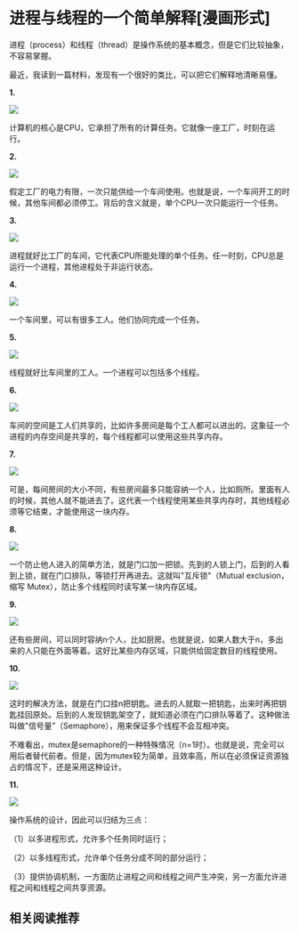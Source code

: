 # 进程与线程的一个简单解释[漫画形式]

进程（process）和线程（thread）是操作系统的基本概念，但是它们比较抽象，不容易掌握。

最近，我读到一篇材料，发现有一个很好的类比，可以把它们解释地清晰易懂。

**1.**

![](http://www.ruanyifeng.com/blogimg/asset/201304/bg2013042401.jpg)

计算机的核心是CPU，它承担了所有的计算任务。它就像一座工厂，时刻在运行。

**2.**

![](http://www.ruanyifeng.com/blogimg/asset/201304/bg2013042402.png)

假定工厂的电力有限，一次只能供给一个车间使用。也就是说，一个车间开工的时候，其他车间都必须停工。背后的含义就是，单个CPU一次只能运行一个任务。

**3.**

![](http://www.ruanyifeng.com/blogimg/asset/201304/bg2013042403.jpg)

进程就好比工厂的车间，它代表CPU所能处理的单个任务。任一时刻，CPU总是运行一个进程，其他进程处于非运行状态。

**4.**

![](http://www.ruanyifeng.com/blogimg/asset/201304/bg2013042404.jpg)

一个车间里，可以有很多工人。他们协同完成一个任务。

**5.**

![](http://www.ruanyifeng.com/blogimg/asset/201304/bg2013042405.jpg)

线程就好比车间里的工人。一个进程可以包括多个线程。

**6.**

![](http://www.ruanyifeng.com/blogimg/asset/201304/bg2013042406.png)

车间的空间是工人们共享的，比如许多房间是每个工人都可以进出的。这象征一个进程的内存空间是共享的，每个线程都可以使用这些共享内存。

**7.**

![](http://www.ruanyifeng.com/blogimg/asset/201304/bg2013042407.jpg)

可是，每间房间的大小不同，有些房间最多只能容纳一个人，比如厕所。里面有人的时候，其他人就不能进去了。这代表一个线程使用某些共享内存时，其他线程必须等它结束，才能使用这一块内存。

**8.**

![](http://www.ruanyifeng.com/blogimg/asset/201304/bg2013042408.jpg)

一个防止他人进入的简单方法，就是门口加一把锁。先到的人锁上门，后到的人看到上锁，就在门口排队，等锁打开再进去。这就叫"互斥锁"（Mutual exclusion，缩写 Mutex），防止多个线程同时读写某一块内存区域。

**9.**

![](http://www.ruanyifeng.com/blogimg/asset/201304/bg2013042409.jpg)

还有些房间，可以同时容纳n个人，比如厨房。也就是说，如果人数大于n，多出来的人只能在外面等着。这好比某些内存区域，只能供给固定数目的线程使用。

**10.**

![](http://www.ruanyifeng.com/blogimg/asset/201304/bg2013042410.jpg)

这时的解决方法，就是在门口挂n把钥匙。进去的人就取一把钥匙，出来时再把钥匙挂回原处。后到的人发现钥匙架空了，就知道必须在门口排队等着了。这种做法叫做"信号量"（Semaphore），用来保证多个线程不会互相冲突。

不难看出，mutex是semaphore的一种特殊情况（n=1时）。也就是说，完全可以用后者替代前者。但是，因为mutex较为简单，且效率高，所以在必须保证资源独占的情况下，还是采用这种设计。

**11.**

![](http://www.ruanyifeng.com/blogimg/asset/201304/bg2013042411.png)

操作系统的设计，因此可以归结为三点：

（1）以多进程形式，允许多个任务同时运行；

（2）以多线程形式，允许单个任务分成不同的部分运行；

（3）提供协调机制，一方面防止进程之间和线程之间产生冲突，另一方面允许进程之间和线程之间共享资源。

## 相关阅读推荐



